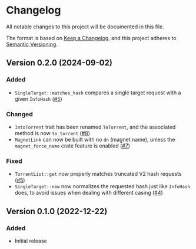 # Changelog

All notable changes to this project will be documented in this file.

The format is based on [Keep a Changelog](https://keepachangelog.com/en/1.1.0/),
and this project adheres to [Semantic Versioning](https://semver.org/spec/v2.0.0.html).

## Version 0.2.0 (2024-09-02)

### Added

- `SingleTarget::matches_hash` compares a single target request with a given `InfoHash` ([#5](https://github.com/angrynode/hightorrent/pull/5))

### Changed

- `IntoTorrent` trait has been renamed `ToTorrent`, and the associated method is now `to_torrent` ([#8](https://github.com/angrynode/hightorrent/pull/8))
- `MagnetLink` can now be built with no `dn` (magnet name), unless the `magnet_force_name` crate feature is enabled ([#7](https://github.com/angrynode/hightorrent/pull/7))

### Fixed

- `TorrentList::get` now properly matches truncated V2 hash requests ([#5](https://github.com/angrynode/hightorrent/pull/5))
- `SingleTarget::new` now normalizes the requested hash just like `InfoHash` does, to avoid issues when
  dealing with different casing ([#4](https://github.com/angrynode/hightorrent/pull/4))

## Version 0.1.0 (2022-12-22)

### Added

- Initial release
